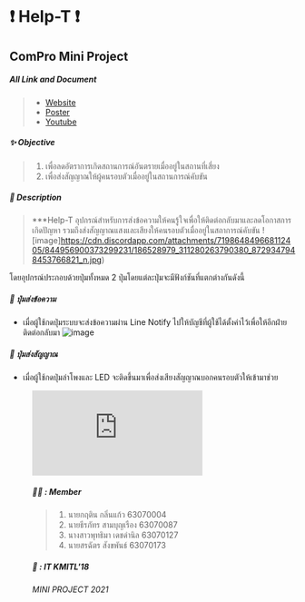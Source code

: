 # :heavy_exclamation_mark: Help-T :heavy_exclamation_mark:
## ComPro Mini Project
##### All Link and Document
> - [Website](https://help-t.netlify.app/)
> - [Poster](https://www.youtube.com/watch?v=LGkUW5cUPz8)
> - [Youtube](https://www.youtube.com/watch?v=LGkUW5cUPz8)
##### :sparkles: ***Objective***
> 1. เพื่อลดอัตราการเกิดสถานการณ์อันตรายเมื่ออยู่ในสถานที่เสี่ยง<br>
> 2. เพื่อส่งสัญญาณให้ผู้คนรอบตัวเมื่ออยู่ในสถานการณ์คับขัน


##### :file_folder: ***Description***
> ***Help-T อุปกรณ์สำหรับการส่งข้อความให้คนรู้ใจเพื่อให้ติดต่อกลับมาและลดโอกาสการเกิดปัญหา รวมถึงส่งสัญญาณแสงและเสียงให้คนรอบตัวเมื่ออยู่ในสถาการณ์คับขัน
 ![image]https://cdn.discordapp.com/attachments/719864849668112405/844956900373299231/186528979_311280263790380_8729347948453766821_n.jpg)
 
โดยอุปกรณ์ประกอบด้วยปุ่มทั้งหมด 2 ปุ่มโดยแต่ละปุ่มจะมีฟังก์ชันที่แตกต่างกันดังนี้
##### :speech_balloon: ปุ่มส่งข้อความ
- เมื่อผู้ใช้กดปุ่มระบบจะส่งข้อความผ่าน Line Notify ไปให้บัญชีที่ผู้ใช้ได้ตั้งค่าไว้เพื่อให้อีกฝ่ายติดต่อกลับมา 
 ![image](https://media.discordapp.net/attachments/719864849668112405/844955304788492298/186897573_501295031183037_5708736132188375002_n.jpg)

##### :rotating_light: ปุ่มส่งสัญญาณ
- เมื่อผู้ใช้กดปุ่มลำโพงและ LED จะติดขึ้นมาเพื่อส่งเสียงสัญญาณบอกคนรอบตัวให้เข้ามาช่วย 
 <figure class="video_container">
  <iframe src="https://www.youtube.com/watch?v=e7inKGncSG8" frameborder="0" allowfullscreen="true"> </iframe>

 ##### :man_technologist: : ***Member***
> 1. นายกฤติน กลิ่นแก้ว 63070004 
> 2. นายธีรภัทร สามบุญเรือง 63070087
> 3. นางสาวพุทธิมา เดชดำนิล 63070127
> 4. นายสรฉัตร สังขพันธ์ 63070173

##### :busts_in_silhouette: : ***IT KMITL'18***
###### MINI PROJECT 2021
